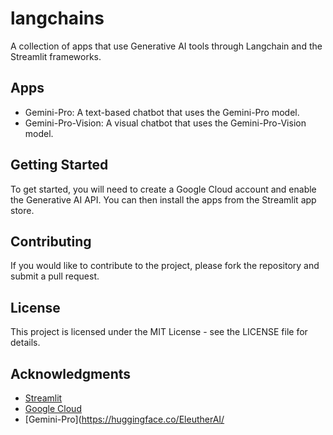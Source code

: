 # langchains

A collection of apps that use Generative AI tools through Langchain and the Streamlit frameworks.

## Apps

* Gemini-Pro: A text-based chatbot that uses the Gemini-Pro model.
* Gemini-Pro-Vision: A visual chatbot that uses the Gemini-Pro-Vision model.

## Getting Started

To get started, you will need to create a Google Cloud account and enable the Generative AI API. You can then install the apps from the Streamlit app store.

## Contributing

If you would like to contribute to the project, please fork the repository and submit a pull request.   

## License

This project is licensed under the MIT License - see the LICENSE file for details.

## Acknowledgments

* [Streamlit](https://streamlit.io/)
* [Google Cloud](https://cloud.google.com/)
* [Gemini-Pro](https://huggingface.co/EleutherAI/       